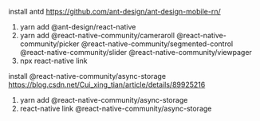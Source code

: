 install antd
https://github.com/ant-design/ant-design-mobile-rn/

1. yarn add @ant-design/react-native
2. yarn add @react-native-community/cameraroll @react-native-community/picker @react-native-community/segmented-control @react-native-community/slider @react-native-community/viewpager
3. npx react-native link

install @react-native-community/async-storage
https://blog.csdn.net/Cui_xing_tian/article/details/89925216

1. yarn add @react-native-community/async-storage
2. react-native link @react-native-community/async-storage
